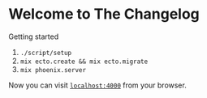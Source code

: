 # Welcome to The Changelog

Getting started

  1. `./script/setup`
  2. `mix ecto.create && mix ecto.migrate`
  3. `mix phoenix.server`

Now you can visit [`localhost:4000`](http://localhost:4000) from your browser.
